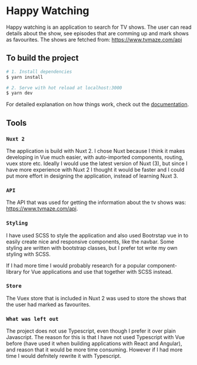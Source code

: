 # Happy Watching
Happy watching is an application to search for TV shows. The user can read details about the show, see episodes that are comming up and mark shows as favourites. The shows are fetched from: https://www.tvmaze.com/api

## To build the project

```bash
# 1. Install dependencies
$ yarn install

# 2. Serve with hot reload at localhost:3000
$ yarn dev
```

For detailed explanation on how things work, check out the [documentation](https://nuxtjs.org).

## Tools 
### `Nuxt 2`
The application is build with Nuxt 2. I chose Nuxt because I think it makes developing in Vue much easier, with auto-imported components, routing, vuex store etc. Ideally I would use the latest version of Nuxt (3), but since I have more experience with Nuxt 2 I thought it would be faster and I could put more effort in designing the application, instead of learning Nuxt 3.

### `API`
The API that was used for getting the information about the tv shows was: https://www.tvmaze.com/api.

### `Styling`
I have used SCSS to style the application and also used Bootrstap vue in to easily create nice and responsive components, like the navbar. Some styling are written with bootstrap classes, but I prefer tot write my own styling with SCSS.

If I had more time I would probably research for a popular component-library for Vue applications and use that together with SCSS instead.

### `Store`
The Vuex store that is included in Nuxt 2 was used to store the shows that the user had marked as favourites.

### `What was left out`
The project does not use Typescript, even though I prefer it over plain Javascript. The reason for this is that I have not used Typescript with Vue before  (have used it when building applications with React and Angular), and reason that it would be more time consuming. However if I had more time I would defnitely rewrite it with Typescript. 
